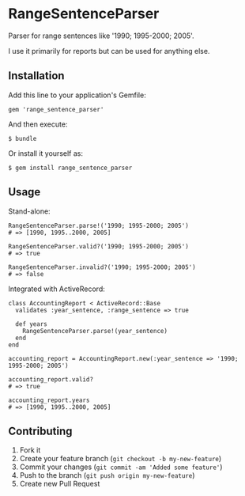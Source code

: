 # RangeSentenceParser

Parser for range sentences like '1990; 1995-2000; 2005'.

I use it primarily for reports but can be used for anything else.

## Installation

Add this line to your application's Gemfile:

    gem 'range_sentence_parser'

And then execute:

    $ bundle

Or install it yourself as:

    $ gem install range_sentence_parser

## Usage

Stand-alone:

    RangeSentenceParser.parse!('1990; 1995-2000; 2005')
    # => [1990, 1995..2000, 2005]

    RangeSentenceParser.valid?('1990; 1995-2000; 2005')
    # => true

    RangeSentenceParser.invalid?('1990; 1995-2000; 2005')
    # => false

Integrated with ActiveRecord:

    class AccountingReport < ActiveRecord::Base
      validates :year_sentence, :range_sentence => true

      def years
        RangeSentenceParser.parse!(year_sentence)
      end
    end

    accounting_report = AccountingReport.new(:year_sentence => '1990; 1995-2000; 2005')

    accounting_report.valid?
    # => true

    accounting_report.years
    # => [1990, 1995..2000, 2005]

## Contributing

1. Fork it
2. Create your feature branch (`git checkout -b my-new-feature`)
3. Commit your changes (`git commit -am 'Added some feature'`)
4. Push to the branch (`git push origin my-new-feature`)
5. Create new Pull Request
